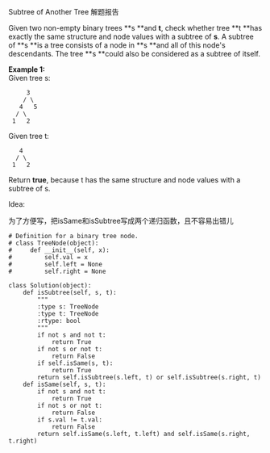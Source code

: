 Subtree of Another Tree 解题报告

Given two non-empty binary trees  **s **and **t**, check whether tree **t **has exactly the same structure and node values with a subtree of **s**. A subtree of **s **is a tree consists of a node in  **s **and all of this node's descendants. The tree **s **could also be considered as a subtree of itself.

**Example 1:**  
Given tree s:

```
     3
    / \
   4   5
  / \
 1   2
```

Given tree t:

```
   4 
  / \
 1   2
```

Return **true**, because t has the same structure and node values with a subtree of s.

Idea:

为了方便写，把isSame和isSubtree写成两个递归函数，且不容易出错儿

```
# Definition for a binary tree node.
# class TreeNode(object):
#     def __init__(self, x):
#         self.val = x
#         self.left = None
#         self.right = None

class Solution(object):
    def isSubtree(self, s, t):
        """
        :type s: TreeNode
        :type t: TreeNode
        :rtype: bool
        """
        if not s and not t:
            return True
        if not s or not t:
            return False
        if self.isSame(s, t):
            return True
        return self.isSubtree(s.left, t) or self.isSubtree(s.right, t)
    def isSame(self, s, t):
        if not s and not t:
            return True
        if not s or not t:
            return False
        if s.val != t.val:
            return False
        return self.isSame(s.left, t.left) and self.isSame(s.right, t.right)
```



